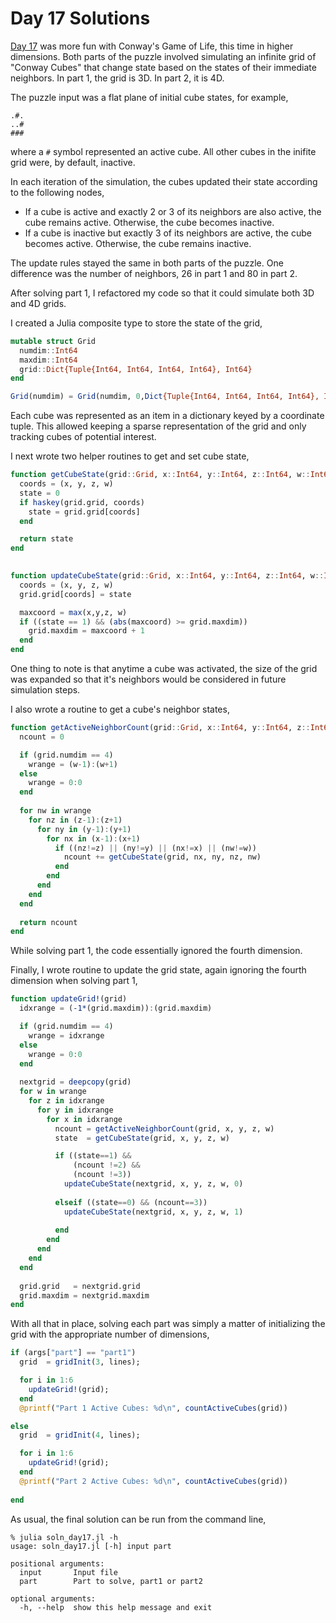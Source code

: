 # Day 17 Solutions

[Day 17](https://adventofcode.com/2020/day/17) was more fun with Conway's Game of Life, 
this time in higher dimensions. Both parts of the puzzle involved simulating an infinite
grid of "Conway Cubes" that change state based on the states of their immediate
neighbors. In part 1, the grid is 3D. In part 2, it is 4D. 

The puzzle input was a flat plane of initial cube states, for example,

```
.#.
..#
###
```

where a `#` symbol represented an active cube. All other cubes in the inifite
grid were, by default, inactive.

In each iteration of the simulation, the cubes updated their state
according to the following nodes,

- If a cube is active and exactly 2 or 3 of its neighbors are also
  active, the cube remains active. Otherwise, the cube becomes
  inactive.
- If a cube is inactive but exactly 3 of its neighbors are active, the
  cube becomes active. Otherwise, the cube remains inactive.

The update rules stayed the same in both parts of the puzzle. One difference
was the number of neighbors, 26 in part 1 and 80 in part 2. 

After solving part 1, I refactored my code so that it could simulate both
3D and 4D grids. 

I created a Julia composite type to store the state of the grid,

```julia
mutable struct Grid
  numdim::Int64
  maxdim::Int64
  grid::Dict{Tuple{Int64, Int64, Int64, Int64}, Int64}
end

Grid(numdim) = Grid(numdim, 0,Dict{Tuple{Int64, Int64, Int64, Int64}, Int64}())
```

Each cube was represented as an item in a dictionary keyed by a coordinate tuple. This
allowed keeping a sparse representation of the grid and only tracking cubes of potential
interest. 

I next wrote two helper routines to get and set cube state,

```julia
function getCubeState(grid::Grid, x::Int64, y::Int64, z::Int64, w::Int64)
  coords = (x, y, z, w)
  state = 0
  if haskey(grid.grid, coords)
    state = grid.grid[coords]
  end

  return state
end

  
function updateCubeState(grid::Grid, x::Int64, y::Int64, z::Int64, w::Int64, state::Int64)
  coords = (x, y, z, w)
  grid.grid[coords] = state

  maxcoord = max(x,y,z, w)
  if ((state == 1) && (abs(maxcoord) >= grid.maxdim))
    grid.maxdim = maxcoord + 1
  end
end
```

One thing to note is that anytime a cube was activated, the size of the grid
was expanded so that it's neighbors would be considered in future simulation
steps. 

I also wrote a routine to get a cube's neighbor states,

```julia
function getActiveNeighborCount(grid::Grid, x::Int64, y::Int64, z::Int64, w::Int64)
  ncount = 0

  if (grid.numdim == 4)
    wrange = (w-1):(w+1)
  else
    wrange = 0:0
  end
  
  for nw in wrange
    for nz in (z-1):(z+1)
      for ny in (y-1):(y+1)
        for nx in (x-1):(x+1)
          if ((nz!=z) || (ny!=y) || (nx!=x) || (nw!=w))
            ncount += getCubeState(grid, nx, ny, nz, nw)
          end
        end
      end  
    end
  end
  
  return ncount
end
```

While solving part 1, the code essentially ignored the fourth dimension. 

Finally, I wrote routine to update the grid state, again ignoring the fourth dimension when solving
part 1,

```julia
function updateGrid!(grid)
  idxrange = (-1*(grid.maxdim)):(grid.maxdim)

  if (grid.numdim == 4)
    wrange = idxrange
  else
    wrange = 0:0
  end
  
  nextgrid = deepcopy(grid)
  for w in wrange
    for z in idxrange
      for y in idxrange
        for x in idxrange
          ncount = getActiveNeighborCount(grid, x, y, z, w)
          state  = getCubeState(grid, x, y, z, w)

          if ((state==1) &&
              (ncount !=2) &&
              (ncount !=3))
            updateCubeState(nextgrid, x, y, z, w, 0)
          
          elseif ((state==0) && (ncount==3))
            updateCubeState(nextgrid, x, y, z, w, 1)
            
          end  
        end
      end
    end
  end
  
  grid.grid   = nextgrid.grid
  grid.maxdim = nextgrid.maxdim
end
```

With all that in place, solving each part was simply a matter of initializing
the grid with the appropriate number of dimensions,

```julia
if (args["part"] == "part1")
  grid  = gridInit(3, lines);

  for i in 1:6
    updateGrid!(grid);
  end
  @printf("Part 1 Active Cubes: %d\n", countActiveCubes(grid))

else
  grid  = gridInit(4, lines);

  for i in 1:6
    updateGrid!(grid);
  end
  @printf("Part 2 Active Cubes: %d\n", countActiveCubes(grid))
    
end
```

As usual, the final solution can be run from the command line,

```
% julia soln_day17.jl -h
usage: soln_day17.jl [-h] input part

positional arguments:
  input       Input file
  part        Part to solve, part1 or part2

optional arguments:
  -h, --help  show this help message and exit
```
